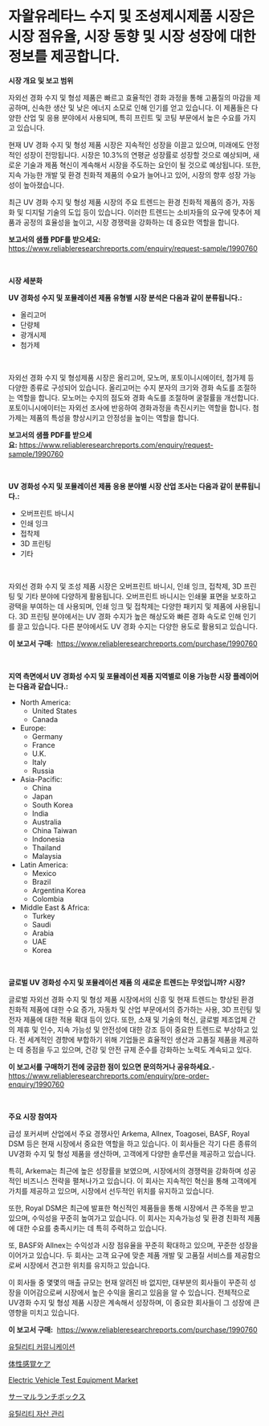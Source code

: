 <p><h1>자왈유레타느 수지 및 조성제시제품 시장은 시장 점유율, 시장 동향 및 시장 성장에 대한 정보를 제공합니다.</h1></p><p><strong>시장 개요 및 보고 범위</strong></p>
<p><p>자외선 경화 수지 및 형성 제품은 빠르고 효율적인 경화 과정을 통해 고품질의 마감을 제공하며, 신속한 생산 및 낮은 에너지 소모로 인해 인기를 얻고 있습니다. 이 제품들은 다양한 산업 및 응용 분야에서 사용되며, 특히 프린트 및 코팅 부문에서 높은 수요를 가지고 있습니다.</p><p>현재 UV 경화 수지 및 형성 제품 시장은 지속적인 성장을 이끌고 있으며, 미래에도 안정적인 성장이 전망됩니다. 시장은 10.3%의 연평균 성장률로 성장할 것으로 예상되며, 새로운 기술과 제품 혁신이 계속해서 시장을 주도하는 요인이 될 것으로 예상됩니다. 또한, 지속 가능한 개발 및 환경 친화적 제품의 수요가 늘어나고 있어, 시장의 향후 성장 가능성이 높아졌습니다.</p><p>최근 UV 경화 수지 및 형성 제품 시장의 주요 트렌드는 환경 친화적 제품의 증가, 자동화 및 디지털 기술의 도입 등이 있습니다. 이러한 트렌드는 소비자들의 요구에 맞추어 제품과 공정의 효율성을 높이고, 시장 경쟁력을 강화하는 데 중요한 역할을 합니다.</p></p>
<p><strong>보고서의 샘플 PDF를 받으세요:</strong> <a href="https://www.reliableresearchreports.com/enquiry/request-sample/1990760">https://www.reliableresearchreports.com/enquiry/request-sample/1990760</a></p>
<p>&nbsp;</p>
<p><strong>시장 세분화</strong></p>
<p><strong>UV 경화성 수지 및 포뮬레이션 제품 유형별 시장 분석은 다음과 같이 분류됩니다.:</strong></p>
<p><ul><li>올리고머</li><li>단량체</li><li>광개시제</li><li>첨가제</li></ul></p>
<p>&nbsp;</p>
<p><p>자외선 경화 수지 및 형성제품 시장은 올리고머, 모노머, 포토이니시에이터, 첨가제 등 다양한 종류로 구성되어 있습니다. 올리고머는 수지 분자의 크기와 경화 속도를 조절하는 역할을 합니다. 모노머는 수지의 점도와 경화 속도를 조절하며 굴절률을 개선합니다. 포토이니시에이터는 자외선 조사에 반응하여 경화과정을 촉진시키는 역할을 합니다. 첨가제는 제품의 특성을 향상시키고 안정성을 높이는 역할을 합니다.</p></p>
<p><strong>보고서의 샘플 PDF를 받으세요:</strong>&nbsp;<a href="https://www.reliableresearchreports.com/enquiry/request-sample/1990760">https://www.reliableresearchreports.com/enquiry/request-sample/1990760</a></p>
<p>&nbsp;</p>
<p><strong> UV 경화성 수지 및 포뮬레이션 제품 응용 분야별 시장 산업 조사는 다음과 같이 분류됩니다.:</strong></p>
<p><ul><li>오버프린트 바니시</li><li>인쇄 잉크</li><li>접착제</li><li>3D 프린팅</li><li>기타</li></ul></p>
<p>&nbsp;</p>
<p><p>자외선 경화 수지 및 조성 제품 시장은 오버프린트 바니시, 인쇄 잉크, 접착제, 3D 프린팅 및 기타 분야에 다양하게 활용됩니다. 오버프린트 바니시는 인쇄물 표면을 보호하고 광택을 부여하는 데 사용되며, 인쇄 잉크 및 접착제는 다양한 패키지 및 제품에 사용됩니다. 3D 프린팅 분야에서는 UV 경화 수지가 높은 해상도와 빠른 경화 속도로 인해 인기를 끌고 있습니다. 다른 분야에서도 UV 경화 수지는 다양한 용도로 활용되고 있습니다.</p></p>
<p><strong>이 보고서 구매:</strong>&nbsp; <a href="https://www.reliableresearchreports.com/purchase/1990760">https://www.reliableresearchreports.com/purchase/1990760</a></p>
<p>&nbsp;</p>
<p><strong>지역 측면에서 UV 경화성 수지 및 포뮬레이션 제품 지역별로 이용 가능한 시장 플레이어는 다음과 같습니다.:</strong></p>
<p><ul>
    <li>
        North America:
        <ul>
            <li>United States</li>
            <li>Canada</li>
        </ul>
    </li>
    <li>
        Europe:
        <ul>
            <li>Germany</li>
            <li>France</li>
            <li>U.K.</li>
            <li>Italy</li>
            <li>Russia</li>
        </ul>
    </li>
    <li>
        Asia-Pacific:
        <ul>
            <li>China</li>
            <li>Japan</li>
            <li>South Korea</li>
            <li>India</li>
            <li>Australia</li>
            <li>China Taiwan</li>
            <li>Indonesia</li>
            <li>Thailand</li>
            <li>Malaysia</li>
        </ul>
    </li>
    <li>
        Latin America:
        <ul>
            <li>Mexico</li>
            <li>Brazil</li>
            <li>Argentina Korea</li>
            <li>Colombia</li>
        </ul>
    </li>
    <li>
        Middle East & Africa:
        <ul>
            <li>Turkey</li>
            <li>Saudi</li>
            <li>Arabia</li>
            <li>UAE</li>
            <li>Korea</li>
        </ul>
    </li>
    </ul></p>
<p>&nbsp;</p>
<p><strong>글로벌 UV 경화성 수지 및 포뮬레이션 제품 의 새로운 트렌드는 무엇입니까? 시장?</strong></p>
<p><p>글로벌 자외선 경화 수지 및 형성 제품 시장에서의 신흥 및 현재 트렌드는 향상된 환경 친화적 제품에 대한 수요 증가, 자동차 및 산업 부문에서의 증가하는 사용, 3D 프린팅 및 전자 제품에 대한 적용 확대 등이 있다. 또한, 소재 및 기술의 혁신, 글로벌 제조업체 간의 제휴 및 인수, 지속 가능성 및 안전성에 대한 강조 등이 중요한 트렌드로 부상하고 있다. 전 세계적인 경향에 부합하기 위해 기업들은 효율적인 생산과 고품질 제품을 제공하는 데 중점을 두고 있으며, 건강 및 안전 규제 준수를 강화하는 노력도 계속되고 있다.</p></p>
<p><strong>이 보고서를 구매하기 전에 궁금한 점이 있으면 문의하거나 공유하세요.</strong>- <a href="https://www.reliableresearchreports.com/enquiry/pre-order-enquiry/1990760">https://www.reliableresearchreports.com/enquiry/pre-order-enquiry/1990760</a></p>
<p>&nbsp;</p>
<p><strong>주요 시장 참여자</strong></p>
<p><p>급성 포커셔버 산업에서 주요 경쟁사인 Arkema, Allnex, Toagosei, BASF, Royal DSM 등은 현재 시장에서 중요한 역할을 하고 있습니다. 이 회사들은 각기 다른 종류의 UV경화 수지 및 형성 제품을 생산하며, 고객에게 다양한 솔루션을 제공하고 있습니다.</p><p>특히, Arkema는 최근에 높은 성장률을 보였으며, 시장에서의 경쟁력을 강화하며 성공적인 비즈니스 전략을 펼쳐나가고 있습니다. 이 회사는 지속적인 혁신을 통해 고객에게 가치를 제공하고 있으며, 시장에서 선두적인 위치를 유지하고 있습니다.</p><p>또한, Royal DSM은 최근에 발표한 혁신적인 제품들을 통해 시장에서 큰 주목을 받고 있으며, 수익성을 꾸준히 높여가고 있습니다. 이 회사는 지속가능성 및 환경 친화적 제품에 대한 수요를 충족시키는 데 특히 주력하고 있습니다.</p><p>또, BASF와 Allnex는 수익성과 시장 점유율을 꾸준히 확대하고 있으며, 꾸준한 성장을 이어가고 있습니다. 두 회사는 고객 요구에 맞춘 제품 개발 및 고품질 서비스를 제공함으로써 시장에서 견고한 위치를 유지하고 있습니다.</p><p>이 회사들 중 몇몇의 매출 규모는 현재 알려진 바 없지만, 대부분의 회사들이 꾸준히 성장을 이어감으로써 시장에서 높은 수익을 올리고 있음을 알 수 있습니다. 전체적으로 UV경화 수지 및 형성 제품 시장은 계속해서 성장하며, 이 중요한 회사들이 그 성장에 큰 영향을 미치고 있습니다.</p></p>
<p><strong>이 보고서 구매:</strong>&nbsp;&nbsp;<a href="https://www.reliableresearchreports.com/purchase/1990760">https://www.reliableresearchreports.com/purchase/1990760</a></p>
<p><p><a href="https://github.com/lzrvbyqzftro57/Market-Research-Report-List-1/blob/main/67540708259.md">유틸리티 커뮤니케이션</a></p><p><a href="https://github.com/AaronVargas43/Market-Research-Report-List-1/blob/main/73721649117.md">体性感覚ケア</a></p><p><a href="https://issuu.com/reportprime-2/docs/electric-vehicle-test-equipment-market-size-2030.p">Electric Vehicle Test Equipment Market</a></p><p><a href="https://github.com/oqoeusbvpadwjs08/Market-Research-Report-List-1/blob/main/50759479116.md">サーマルランチボックス</a></p><p><a href="https://github.com/LanceOlsotn8978/Market-Research-Report-List-1/blob/main/56763188258.md">유틸리티 자산 관리</a></p></p>
